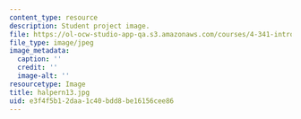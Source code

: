 ```yaml
---
content_type: resource
description: Student project image.
file: https://ol-ocw-studio-app-qa.s3.amazonaws.com/courses/4-341-introduction-to-photography-fall-2002/e3f4f5b12daa1c40bdd8be16156cee86_halpern13.jpg
file_type: image/jpeg
image_metadata:
  caption: ''
  credit: ''
  image-alt: ''
resourcetype: Image
title: halpern13.jpg
uid: e3f4f5b1-2daa-1c40-bdd8-be16156cee86
---
```

